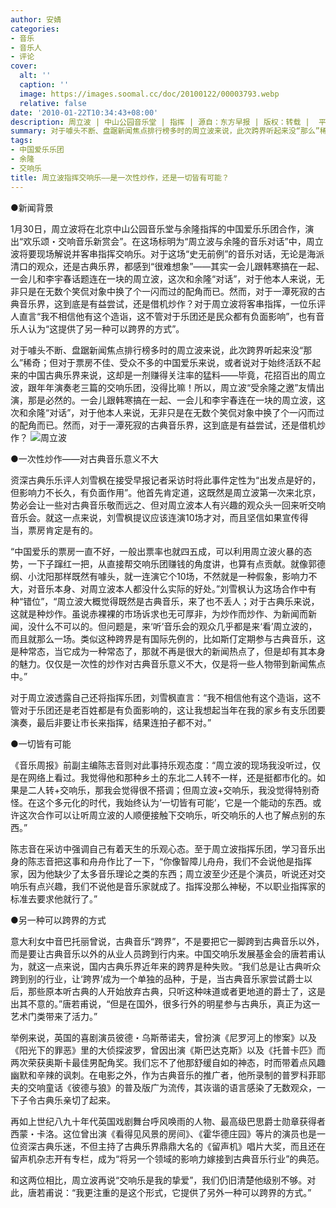 ```yaml
---
author: 安婧
categories:
- 音乐
- 音乐人
- 评论
cover:
  alt: ''
  caption: ''
  image: https://images.soomal.cc/doc/20100122/00003793.webp
  relative: false
date: '2010-01-22T10:34:43+08:00'
description: 周立波 | 中山公园音乐堂 | 指挥 | 源自：东方早报 | 版权：转载 |  平均/总评分：10.00/10
summary: 对于噱头不断、盘踞新闻焦点排行榜多时的周立波来说，此次跨界听起来没“那么”稀奇；但对于票房不佳、受众不多的中国爱乐来说，或者说对于始终活跃不起来的中国古典乐界来说，这却是一剂赚得关注率的猛料――毕竟，花招百出的周立波，跟年年演奏老三篇的交响乐团，没得比嘛！所以，周立波“受余隆之邀”友情出演，那是必然的……
tags:
- 中国爱乐乐团
- 余隆
- 交响乐
title: 周立波指挥交响乐――是一次性炒作，还是一切皆有可能？
---
```


●新闻背景



1月30日，周立波将在北京中山公园音乐堂与余隆指挥的中国爱乐乐团合作，演出“欢乐颂・交响音乐新赏会”。在这场标明为“周立波与余隆的音乐对话”中，周立波将要现场解说并客串指挥交响乐。对于这场“史无前例”的音乐对话，无论是海派清口的观众，还是古典乐界，都感到“很难想象”――其实一会儿跟韩寒搞在一起、一会儿和李宇春话题连在一块的周立波，这次和余隆“对话”，对于他本人来说，无非只是在无数个笑侃对象中换了个一闪而过的配角而已。然而，对于一潭死寂的古典音乐界，这到底是有益尝试，还是借机炒作？对于周立波将客串指挥，一位乐评人直言“我不相信他有这个造诣，这不管对于乐团还是民众都有负面影响”，也有音乐人认为“这提供了另一种可以跨界的方式”。 

对于噱头不断、盘踞新闻焦点排行榜多时的周立波来说，此次跨界听起来没“那么”稀奇；但对于票房不佳、受众不多的中国爱乐来说，或者说对于始终活跃不起来的中国古典乐界来说，这却是一剂赚得关注率的猛料――毕竟，花招百出的周立波，跟年年演奏老三篇的交响乐团，没得比嘛！所以，周立波“受余隆之邀”友情出演，那是必然的。一会儿跟韩寒搞在一起、一会儿和李宇春连在一块的周立波，这次和余隆“对话”，对于他本人来说，无非只是在无数个笑侃对象中换了个一闪而过的配角而已。然而，对于一潭死寂的古典音乐界，这到底是有益尝试，还是借机炒作？
![周立波](https://images.soomal.cc/doc/20100122/00003793.webp)





●一次性炒作――对古典音乐意义不大

资深古典乐乐评人刘雪枫在接受早报记者采访时将此事件定性为“出发点是好的，但影响力不长久，有负面作用”。他首先肯定道，这既然是周立波第一次来北京，势必会让一些对古典音乐敬而远之、但对周立波本人有兴趣的观众头一回来听交响音乐会。就这一点来说，刘雪枫提议应该连演10场才对，而且坚信如果宣传得当，票房肯定是有的。

“中国爱乐的票房一直不好，一般出票率也就四五成，可以利用周立波火暴的态势，一下子蹿红一把，从直接帮交响乐团赚钱的角度讲，也算有点贡献。就像郭德纲、小沈阳那样既然有噱头，就一连演它个10场，不然就是一种假象，影响力不大，对音乐本身、对周立波本人都没什么实际的好处。”刘雪枫认为这场合作中有种“错位”，“周立波大概觉得既然是古典音乐，来了也不丢人；对于古典乐来说，这就是种炒作。虽说赤裸裸的市场诉求也无可厚非，为炒作而炒作、为新闻而新闻，没什么不可以的。但问题是，来‘听’音乐会的观众几乎都是来‘看’周立波的，而且就那么一场。类似这种跨界是有国际先例的，比如斯仃定期参与古典音乐，这是种常态，当它成为一种常态了，那就不再是很大的新闻热点了，但是却有其本身的魅力。仅仅是一次性的炒作对古典音乐意义不大，仅是将一些人物带到新闻焦点中。”

对于周立波透露自己还将指挥乐团，刘雪枫直言：“我不相信他有这个造诣，这不管对于乐团还是老百姓都是有负面影响的，这让我想起当年在我的家乡有支乐团要演奏，最后非要让市长来指挥，结果连拍子都不对。”

●一切皆有可能

《音乐周报》前副主编陈志音则对此事持乐观态度：“周立波的现场我没听过，仅是在网络上看过。我觉得他和那种乡土的东北二人转不一样，还是挺都市化的。如果是二人转+交响乐，那我会觉得很不搭调；但周立波+交响乐，我没觉得特别奇怪。在这个多元化的时代，我始终认为‘一切皆有可能’，它是一个能动的东西。或许这次合作可以让听周立波的人顺便接触下交响乐，听交响乐的人也了解点别的东西。”

陈志音在采访中强调自己有着天生的乐观心态。至于周立波指挥乐团，学习音乐出身的陈志音把这事和舟舟作比了一下，“你像智障儿舟舟，我们不会说他是指挥家，因为他缺少了太多音乐理论之类的东西；周立波至少还是个演员，听说还对交响乐有点兴趣，我们不说他是音乐家就成了。指挥没那么神秘，不以职业指挥家的标准去要求他就行了。”

●另一种可以跨界的方式

意大利女中音巴托丽曾说，古典音乐“跨界”，不是要把它一脚跨到古典音乐以外，而是要让古典音乐以外的从业人员跨到行内来。中国交响乐发展基金会的唐若甫认为，就这一点来说，国内古典乐界近年来的跨界是种失败。“我们总是让古典听众跨到别的行业，让‘跨界’成为一个单独的品种，于是，当古典音乐家尝试爵士以后，那些原本听古典的人开始放弃古典，只听这种味道或者更地道的爵士了，这是出其不意的。”唐若甫说，“但是在国外，很多行外的明星参与古典乐，真正为这一艺术门类带来了活力。”

举例来说，英国的喜剧演员彼德・乌斯蒂诺夫，曾扮演《尼罗河上的惨案》以及《阳光下的罪恶》里的大侦探波罗，曾因出演《斯巴达克斯》以及《托普卡匹》而两次荣获奥斯卡最佳男配角奖。我们忘不了他那舒缓自如的神态，时而带着点风趣幽默和辛辣的讽刺。在电影之外，作为古典音乐的推广者，他所录制的普罗科菲耶夫的交响童话《彼德与狼》的普及版广为流传，其诙谐的语言感染了无数观众，一下子令古典乐亲切了起来。

再如上世纪八九十年代英国戏剧舞台呼风唤雨的人物、最高级巴思爵士勋章获得者西蒙・卡洛。这位曾出演《看得见风景的房间》、《霍华德庄园》等片的演员也是一位资深古典乐迷，不但主持了古典乐界鼎鼎大名的《留声机》唱片大奖，而且还在留声机杂志开有专栏，成为“将另一个领域的影响力嫁接到古典音乐行业”的典范。 

和这两位相比，周立波再说“交响乐是我的挚爱”，我们仍旧清楚他级别不够。对此，唐若甫说：“我更注重的是这个形式，它提供了另外一种可以跨界的方式。”